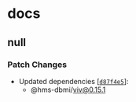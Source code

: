 # docs

## null

### Patch Changes

- Updated dependencies [[`d87f4e5`](https://github.com/hms-dbmi/viv/commit/d87f4e55fff402f607f517d79faddbc46009aa2f)]:
  - @hms-dbmi/viv@0.15.1
